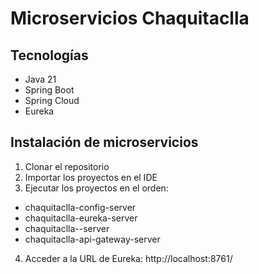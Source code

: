 # Microservicios Chaquitaclla

## Tecnologías

- Java 21
- Spring Boot
- Spring Cloud
- Eureka


## Instalación de microservicios

1. Clonar el repositorio
2. Importar los proyectos en el IDE
3. Ejecutar los proyectos en el orden:
- chaquitaclla-config-server
- chaquitaclla-eureka-server
- chaquitaclla-<microservice-individual-name>-server
- chaquitaclla-api-gateway-server

4. Acceder a la URL de Eureka: http://localhost:8761/